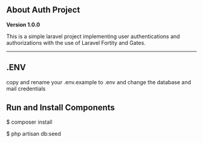 ## About Auth Project

**Version 1.0.0** 

This is a simple laravel project implementing user authentications and authorizations with the use of Laravel Fortity and Gates.

---

## .ENV

copy and rename your .env.example to .env and change the database and mail credentials

## Run and Install Components

$ composer install

$ php artisan db:seed

